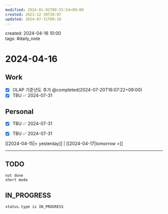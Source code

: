 ```yaml
---
modified: 2024-01-01T08:55:54+09:00
created: 2023-12-30T20:07
updated: 2024-07-31T09:10
---
```

created: 2024-04-16 10:00  
tags: #daily_note  
  
# 2024-04-16  

## Work

- [x] OLAP 기준년도 추가 @completed(2024-07-20T16:07:22+09:00)
- [x] TBU   ✅ 2024-07-31

## Personal

- [x] TBU ✅ 2024-07-31
- [x] TBU   ✅ 2024-07-31

  
  
[[2024-04-15|< yesterday]] | [[2024-04-17|tomorrow >]]  
  
---  


## TODO
```tasks  
not done  
short mode  
```

## IN_PROGRESS
```tasks  
status.type is IN_PROGRESS
```

